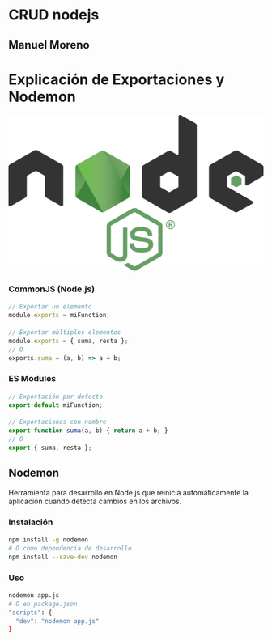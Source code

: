 # CRUD nodejs 

## Manuel Moreno

# Explicación de Exportaciones y Nodemon
![imagen nodejs](./nodejs-new-pantone-black.png "nodejs")
### CommonJS (Node.js)
```javascript
// Exportar un elemento
module.exports = miFunction;

// Exportar múltiples elementos
module.exports = { suma, resta };
// O
exports.suma = (a, b) => a + b;
```

### ES Modules
```javascript
// Exportación por defecto
export default miFunction;

// Exportaciones con nombre
export function suma(a, b) { return a + b; }
// O
export { suma, resta };
```

## Nodemon

Herramienta para desarrollo en Node.js que reinicia automáticamente la aplicación cuando detecta cambios en los archivos.

### Instalación
```bash
npm install -g nodemon
# O como dependencia de desarrollo
npm install --save-dev nodemon
```

### Uso
```bash
nodemon app.js
# O en package.json
"scripts": {
  "dev": "nodemon app.js"
}
```